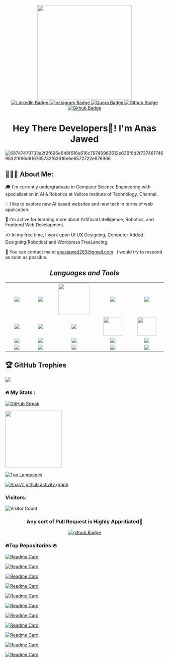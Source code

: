 
<!-- <div id="header" align="center">
  <img src="https://media.giphy.com/media/WFZvB7VIXBgiz3oDXE/giphy.gif" width="200"/>
</div> -->

<div id="header" align="center">
  <img src="https://media.giphy.com/media/juua9i2c2fA0AIp2iq/giphy.gif" width="300"/>
</div>

<div id="badges" align="center">
  <a href="https://www.linkedin.com/in/anas-jawed-webdev-enthusiast/">
    <img src="https://img.shields.io/badge/LinkedIn-blue?style=for-the-badge&logo=linkedin&logoColor=white" alt="LinkedIn Badge"/>
  </a>
  <a href="https://instagram.com/anas_jawed9484">
    <img src="https://img.shields.io/badge/Instagram-red?style=for-the-badge&logo=Instagram&logoColor=white" alt="Instagram Badge"/>
  </a>
  <a href="https://quora.com/profile/Anas-Jawed-19">
    <img src="https://img.shields.io/badge/Quora-grey?style=for-the-badge&logo=Quora&logoColor=red" alt="Quora Badge"/>
  </a>
  
  <a href="https://github.com/anasjawed283">
    <img src="https://img.shields.io/badge/github-purple?style=for-the-badge&logo=github&logoColor=white" alt="Github Badge"/>
  </a>
  <a href="https://anasjawed283.github.io">
    <img src="https://img.shields.io/badge/Profile-lime?style=for-the-badge&logo=github&logoColor=white" alt="Github Badge"/>
  </a>
  
</div>

<div id="header" align="center">
  <h1>Hey There Developers👋! I'm <b>Anas Jawed</b></h1>
</div>

<!-- ![68747470733a2f2f696e646f616e616c79746963612e636f6d2f7374617469632f696d616765732f62616e6e6572722e676966](https://user-images.githubusercontent.com/103234658/210417080-fb16008a-15cd-4766-b373-95914b2e3e43.gif) -->

![68747470733a2f2f696e646f616e616c79746963612e636f6d2f7374617469632f696d616765732f62616e6e6572722e676966](https://www.instavyapar.com/images/inner-page/CMS-web-development.gif)

<h2>👨🏻‍💻  About Me:</h2>

🎓  I'm currently undergraduate in Computer Science Engineering with specialization in AI & Robotics at Vellore Institute of Technology, Chennai.

💡  I like to explore new AI based websites and new tech in terms of web application.

🌱  I'm active for learning more about Artificial Intelligence, Robotics, and Frontend Web Development.

✍️  In my free time, I work upon UI UX Designing, Computer Added Designing(Robotics) and Wordpress FreeLancing.

📧  You can contact me at anasjawed283@gmail.com . I would try to respond as soon as possible.



<!-- ### :hammer_and_wrench: Languages and Tools :

![C](https://img.shields.io/badge/-C-05122A?style=flat&logo=C&logoColor=A8B9CC)&nbsp;
![C++](https://img.shields.io/badge/-C++-05122A?style=flat&logo=C%2B%2B&logoColor=00599C)&nbsp;
![Python](https://img.shields.io/badge/-Python-05122A?style=flat&logo=python)&nbsp;
![Java](https://img.shields.io/badge/-Java-05122A?style=flat&logo=Java&logoColor=FFA518)&nbsp;
![HTML](https://img.shields.io/badge/-HTML-05122A?style=flat&logo=HTML5)&nbsp;
![CSS](https://img.shields.io/badge/-CSS-05122A?style=flat&logo=CSS3&logoColor=1572B6)&nbsp;
![Git](https://img.shields.io/badge/-Git-05122A?style=flat&logo=git)&nbsp;
![GitHub](https://img.shields.io/badge/-GitHub-05122A?style=flat&logo=github)&nbsp;
![Visual Studio Code](https://img.shields.io/badge/-Visual%20Studio%20Code-05122A?style=flat&logo=visual-studio-code&logoColor=007ACC)&nbsp;
![Wordpress](https://img.shields.io/badge/-Wordpress-05122A?style=flat&logo=Wordpress&logoColor=007ACC)&nbsp;
![Photoshop](https://img.shields.io/badge/-Photoshop-05122A?style=flat&logo=adobe-photoshop)&nbsp;
![Canva](https://img.shields.io/badge/-Canva-05122A?style=flat&logo=adobe-canva)
 -->



<h2 align='center'><i>Languages and Tools</i></h2>

<table width="100">
<tr>
    <td align='center' width="190">
        <img src="https://www.vectorlogo.zone/logos/w3_html5/w3_html5-ar21.svg">
    </td>
    <td align='center' width="190">
        <img src="https://www.vectorlogo.zone/logos/w3_css/w3_css-ar21.svg">
    </td>
    <td align='center' width="190">
        <img src="https://www.freepnglogos.com/uploads/javascript-png/javascript-logo-transparent-logo-javascript-images-3.png" width="100">
    </td>
     <td align='center' width="190">
        <img src="https://www.vectorlogo.zone/logos/reactjs/reactjs-ar21.svg">
    </td>
    <td align='center'  width="190">
        <img src="https://www.vectorlogo.zone/logos/wordpress/wordpress-ar21.svg">
    </td>
</tr>
 <tr>
    <td align='center' width="190">
        <img src="https://www.vectorlogo.zone/logos/python/python-ar21.svg">
    </td>
    <td align='center' width="190">
        <img src="https://www.vectorlogo.zone/logos/java/java-ar21.svg">
    </td>
     <td align='center' width="190">
        <img src="https://www.vectorlogo.zone/logos/git-scm/git-scm-ar21.svg">
    </td>
    <td align='center' width="190">
        <img src="https://upload.wikimedia.org/wikipedia/commons/thumb/1/18/C_Programming_Language.svg/1200px-C_Programming_Language.svg.png" width="60">
    </td>
    <td align='center'>
        <img src="https://upload.wikimedia.org/wikipedia/commons/thumb/1/18/ISO_C%2B%2B_Logo.svg/1822px-ISO_C%2B%2B_Logo.svg.png" width="60">
    </td>
</tr>
<tr>
    <td align='center' width="190">
        <img src="https://www.vectorlogo.zone/logos/linux/linux-ar21.svg">
    </td>
    <td align='center' width="190">
        <img src="https://www.vectorlogo.zone/logos/arduino/arduino-ar21.svg">
    </td>
    <td align='center' width="190">
        <img src="https://www.vectorlogo.zone/logos/r-project/r-project-ar21.svg">
    </td>
    <td align='center' width="190">
        <img src="https://benjaminwhiteside.files.wordpress.com/2021/09/gnu-octave-logo-lnx.png?w=816">
    </td>
    <td align='center'>
        <img src="https://www.vectorlogo.zone/logos/github/github-ar21.svg">
    </td>
</tr>
  
  
  <tr>
    <td align='center' width="190">
        <img src="https://www.vectorlogo.zone/logos/canva/canva-ar21.svg">
    </td>
    <td align='center' width="190">
        <img src="https://www.vectorlogo.zone/logos/figma/figma-ar21.svg">
    </td>
    <td align='center' width="190">
        <img src="https://upload.wikimedia.org/wikipedia/commons/thumb/4/4c/Logo-tinkercad-wordmark.svg/1280px-Logo-tinkercad-wordmark.svg.png">
    </td>
    <td align='center' width="190">
        <img src="https://www.pngmart.com/files/22/Photoshop-Logo-PNG-HD-Isolated.png">
    </td>
    <td align='center'>
        <img src="https://1000logos.net/wp-content/uploads/2021/04/MATLAB-logo.png">
    </td>
</tr>
</table>


## 🏆 GitHub Trophies
![](https://github-profile-trophy.vercel.app/?username=anasjawed283&theme=gitdimmed&no-frame=false&no-bg=false&margin-w=4)


### :fire: My Stats :
[![GitHub Streak](http://github-readme-streak-stats.herokuapp.com?user=anasjawed283&theme=dark&background=000000)](https://git.io/streak-stats)
<p align="left">
<a href="https://github.com/anasjawed283">
  <img height="180em" src="https://github-readme-stats-eight-theta.vercel.app/api?username=anasjawed283&show_icons=true&theme=dark&background=000000&include_all_commits=true&count_private=true"/>
  
  <a href="https://github.com/anasjawed283" align="left"><img src="https://github-readme-stats.vercel.app/api/top-langs/?username=anasjawed283&langs_count=10&title_color=14b8a6&text_color=ffffff&icon_color=0891b2&bg_color=1c1917&hide_border=true&locale=en&custom_title=Top%20%Languages" alt="Top Languages" /></a>
  
  
  [![Anas's github activity graph](https://github-readme-activity-graph.vercel.app/graph?username=anasjawed283&theme=react-dark)](https://github.com/ashutosh00710/github-readme-activity-graph)

<h3><b>Visitors:</b></h3>

![Visitor Count](https://profile-counter.glitch.me/{anasjawed283}/count.svg)






<!-- <div id="badges" align="center">
  <a href="https://github.com/anasjawed283/Data-Structures">
    <img src="https://img.shields.io/badge/Data Structures-black?style=for-the-badge&logo=github&logoColor=white" alt="github Badge"/>
  </a>

  <a href="https://github.com/anasjawed283/CodeForces_Solutions">
    <img src="https://img.shields.io/badge/CodeForces Solutions-black?style=for-the-badge&logo=github&logoColor=white" alt="github Badge"/>
  </a>

  <a href="https://github.com/anasjawed283/Java_Exam_Codes">
    <img src="https://img.shields.io/badge/Java Practice-black?style=for-the-badge&logo=github&logoColor=white" alt="github Badge"/>
  </a>

  <a href="https://github.com/anasjawed283/Computer_Networks">
    <img src="https://img.shields.io/badge/Computer Networks-black?style=for-the-badge&logo=github&logoColor=white" alt="github Badge"/>
  </a>

  <a href="https://github.com/anasjawed283/WebDev.FreeWebsiteCodes">
    <img src="https://img.shields.io/badge/WebDev Elements-black?style=for-the-badge&logo=github&logoColor=white" alt="github Badge"/>
  </a>

  <a href="https://github.com/anasjawed283/Open_For_All">
    <img src="https://img.shields.io/badge/Open For All-black?style=for-the-badge&logo=github&logoColor=white" alt="github Badge"/>
  </a>

  <a href="https://github.com/anasjawed283/Assembly_Microprocessors">
    <img src="https://img.shields.io/badge/Assembly-black?style=for-the-badge&logo=github&logoColor=white" alt="github Badge"/>
  </a>
</div> -->

<div id="header" align="center">
  <h3>Any sort of Pull Request is Highly Appritiated📢</h3>
</div>


<div id="badges" align="center">
  <a href="https://github.com/anasjawed283/anasjawed283/discussions/1">
    <img src="https://img.shields.io/badge/Click Here For Discussions And To Ask Questions-black?style=for-the-badge&logo=github&logoColor=white" alt="github Badge"/>
  </a>
</div>

<h3><b>🔥Top Repositories:🔥</b></h3>

[![Readme Card](https://github-readme-stats.vercel.app/api/pin/?username=anasjawed283&repo=R-Programming)](https://github.com/anasjawed283/R-Programming)
  
[![Readme Card](https://github-readme-stats.vercel.app/api/pin/?username=anasjawed283&repo=LearnSQL)](https://github.com/anasjawed283/LearnSQL)
  
[![Readme Card](https://github-readme-stats.vercel.app/api/pin/?username=anasjawed283&repo=Data-Structures)](https://github.com/anasjawed283/Data-Structures)

[![Readme Card](https://github-readme-stats.vercel.app/api/pin/?username=anasjawed283&repo=Codeforces-Solutions)](https://github.com/anasjawed283/CodeForces-Solutions)
  
[![Readme Card](https://github-readme-stats.vercel.app/api/pin/?username=anasjawed283&repo=IOT-Projects)](https://github.com/anasjawed283/IOT-Projects)
  
[![Readme Card](https://github-readme-stats.vercel.app/api/pin/?username=anasjawed283&repo=WebDevFreeWebsiteCodes)](https://github.com/anasjawed283/WebDevFreeWebsiteCodes)
  
[![Readme Card](https://github-readme-stats.vercel.app/api/pin/?username=anasjawed283&repo=Assembly-Microprocessors)](https://github.com/anasjawed283/Assembly-Microprocessors)

[![Readme Card](https://github-readme-stats.vercel.app/api/pin/?username=anasjawed283&repo=Assembly-Microprocessors)](https://github.com/anasjawed283/Assembly-Microprocessors)

[![Readme Card](https://github-readme-stats.vercel.app/api/pin/?username=anasjawed283&repo=Java-Exam-Codes)](https://github.com/anasjawed283/Java-Exam-Codes)
  
[![Readme Card](https://github-readme-stats.vercel.app/api/pin/?username=anasjawed283&repo=Open-For-All)](https://github.com/anasjawed283/Open-For-All)
  
[![Readme Card](https://github-readme-stats.vercel.app/api/pin/?username=anasjawed283&repo=Computer-Networks)](https://github.com/anasjawed283/Computer-Networks)
